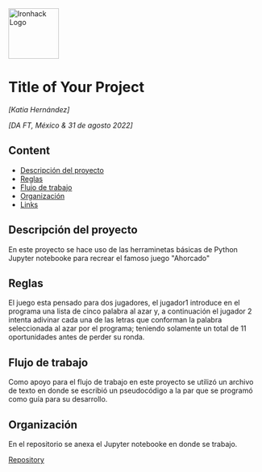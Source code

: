 <img src="https://bit.ly/2VnXWr2" alt="Ironhack Logo" width="100"/>

# Title of Your Project
*[Katia Hernández]*

*[DA FT, México & 31 de agosto 2022]*

## Content
- [Descripción del proyecto](#descripción-del-proyecto)
- [Reglas](#reglas)
- [Flujo de trabajo](#flujo-de-trabajo)
- [Organización](#organización)
- [Links](#links)

## Descripción del proyecto
En este proyecto se hace uso de las herraminetas básicas de Python Jupyter notebooke para recrear el famoso juego "Ahorcado" 
## Reglas
El juego esta pensado para dos jugadores, el jugador1 introduce en el programa una lista de cinco palabra al azar y, a continuación el jugador 2 intenta adivinar cada una de las letras que conforman la palabra seleccionada al azar por el programa; teniendo solamente un total de 11 oportunidades antes de perder su ronda.

## Flujo de trabajo 
Como apoyo para el flujo de trabajo en este proyecto se utilizó un archivo de texto en donde se escribió un pseudocódigo a la par que se programó como guía para su desarrollo. 

## Organización
En el repositorio se anexa el Jupyter notebooke en donde se trabajo.  




[Repository](https://github.com/Katiahsotelo/Laboratorios_IH)  

